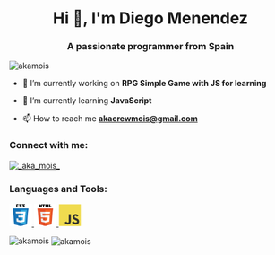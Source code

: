 <h1 align="center">Hi 👋, I'm Diego Menendez</h1>
<h3 align="center">A passionate programmer from Spain</h3>

<p align="left"> <img src="https://komarev.com/ghpvc/?username=akamois&label=Profile%20views&color=0e75b6&style=flat" alt="akamois" /> </p>

- 🔭 I’m currently working on **RPG Simple Game with JS for learning**

- 🌱 I’m currently learning **JavaScript**

- 📫 How to reach me **akacrewmois@gmail.com**

<h3 align="left">Connect with me:</h3>
<p align="left">
<a href="https://www.instagram.com/_aka_mois_/" target="blank"><img align="center" src="https://raw.githubusercontent.com/rahuldkjain/github-profile-readme-generator/master/src/images/icons/Social/instagram.svg" alt="_aka_mois_" height="30" width="40" /></a>
</p>

<h3 align="left">Languages and Tools:</h3>
<p align="left"> <a href="https://www.w3schools.com/css/" target="_blank" rel="noreferrer"> <img src="https://raw.githubusercontent.com/devicons/devicon/master/icons/css3/css3-original-wordmark.svg" alt="css3" width="40" height="40"/> </a> <a href="https://www.w3.org/html/" target="_blank" rel="noreferrer"> <img src="https://raw.githubusercontent.com/devicons/devicon/master/icons/html5/html5-original-wordmark.svg" alt="html5" width="40" height="40"/> </a> <a href="https://developer.mozilla.org/en-US/docs/Web/JavaScript" target="_blank" rel="noreferrer"> <img src="https://raw.githubusercontent.com/devicons/devicon/master/icons/javascript/javascript-original.svg" alt="javascript" width="40" height="40"/> </a> </p>

<p><img align="left" src="https://github-readme-stats.vercel.app/api/top-langs?username=akamois&show_icons=true&locale=en&layout=compact" alt="akamois" /></p>

<p>&nbsp;<img align="center" src="https://github-readme-stats.vercel.app/api?username=akamois&show_icons=true&locale=en" alt="akamois" /></p>
